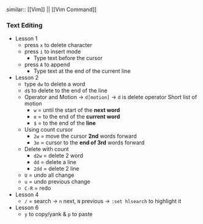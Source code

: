 similar:: [[Vim]] || [[Vim Command]]

### Text Editing
- Lesson 1
	- press `x` to delete character
	- press `i` to insert mode
		- Type text before the cursor
	- press `A` to append
		- Type text at the end of the current line
- Lesson 2
	- type `dw` to delete a word
	- `d$` to delete to the end of the line
	- Operator and Motion -> `d[motion]` -> `d` is delete operator
	  Short list of motion
		- `w` = until the start of the **next word**
		- `e` = to the end of the **current word**
		- `$` = to the end of the **line**
	- Using count cursor
		- `2w`  = move the cursor **2nd** words forward
		- `3e` = cursor to the **end of 3rd** words forward
	- Delete with count
		- `d2w` = delete 2 word
		- `dd` = delete a line
		- `2dd` = delete 2 line
	- `U` = undo all change
	- `u` = undo previous change
	- `C-R` = redo
- Lesson 4
	- `/` = search -> `n` next, `N` previous -> `:set hlsearch` to highlight it
- Lesson 6
	- `y` to copy/yank & `p` to paste
